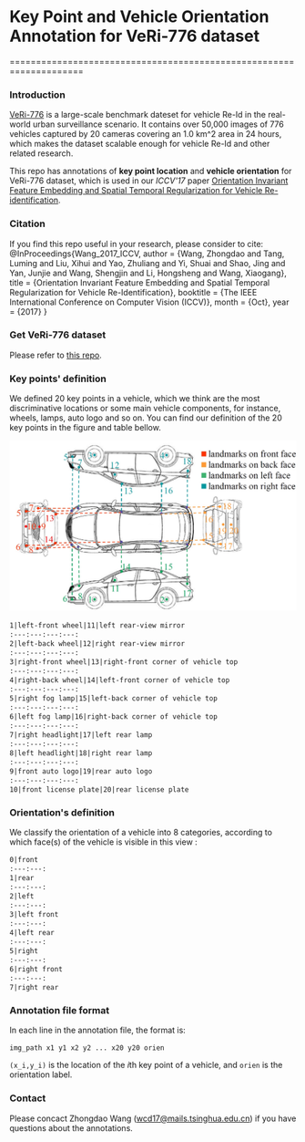 # Key Point and Vehicle Orientation Annotation for VeRi-776 dataset
====================================================================
### Introduction
[VeRi-776](https://github.com/VehicleReId/VeRidataset) is a large-scale benchmark dateset for vehicle Re-Id in the real-world urban surveillance scenario. 
It contains over 50,000 images of 776 vehicles captured by 20 cameras covering an 1.0 km^2 area in 24 hours, which makes the dataset scalable enough for vehicle Re-Id and other related research.

This repo has annotations of **key point location** and **vehicle orientation** for VeRi-776 dataset, which is used in our 
*ICCV'17* paper [Orientation Invariant Feature Embedding and Spatial Temporal Regularization for Vehicle Re-identification](http://openaccess.thecvf.com/content_ICCV_2017/papers/Wang_Orientation_Invariant_Feature_ICCV_2017_paper.pdf).

### Citation

If you find this repo useful in your research, please consider to cite:
	@InProceedings{Wang_2017_ICCV,
	author = {Wang, Zhongdao and Tang, Luming and Liu, Xihui and Yao, Zhuliang and Yi, Shuai and Shao, Jing and Yan, Junjie and Wang, Shengjin and Li, Hongsheng and Wang, Xiaogang},
	title = {Orientation Invariant Feature Embedding and Spatial Temporal Regularization for Vehicle Re-Identification},
	booktitle = {The IEEE International Conference on Computer Vision (ICCV)},
	month = {Oct},
	year = {2017}
	}

### Get VeRi-776 dataset
Please refer to [this repo](https://github.com/VehicleReId/VeRidataset).

### Key points' definition
We defined 20 key points in a vehicle, which we think are the most discriminative locations or some main vehicle components, 
for instance, wheels, lamps, auto logo and so on. You can find our definition of the 20 key points in the figure and table bellow.

![definetion](figure/keypoint.jpg)

	1|left-front wheel|11|left rear-view mirror
	:---:---:---:---:
	2|left-back wheel|12|right rear-view mirror
	:---:---:---:---:
	3|right-front wheel|13|right-front corner of vehicle top
	:---:---:---:---:
	4|right-back wheel|14|left-front corner of vehicle top
	:---:---:---:---:
	5|right fog lamp|15|left-back corner of vehicle top
	:---:---:---:---:
	6|left fog lamp|16|right-back corner of vehicle top
	:---:---:---:---:
	7|right headlight|17|left rear lamp
	:---:---:---:---:
	8|left headlight|18|right rear lamp
	:---:---:---:---:
	9|front auto logo|19|rear auto logo
	:---:---:---:---:
	10|front license plate|20|rear license plate

### Orientation's definition

We classify the orientation of a vehicle into 8 categories, according to which face(s) of the vehicle is visible in this view :

	0|front 
	:---:---:
	1|rear
	:---:---:
	2|left
	:---:---:
	3|left front
	:---:---:
	4|left rear
	:---:---:
	5|right
	:---:---:
	6|right front
	:---:---:
	7|right rear

### Annotation file format

In each line in the annotation file, the format is:
```Shell
img_path x1 y1 x2 y2 ... x20 y20 orien
```
```(x_i,y_i)``` is the location of the *i*th key point of a vehicle, and ```orien``` is the orientation label.

### Contact
Please concact Zhongdao Wang (wcd17@mails.tsinghua.edu.cn) if you have questions about the annotations.